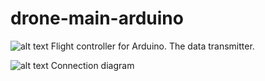# drone-main-arduino
![alt text](https://sun9-38.userapi.com/c855436/v855436670/f699a/sTm-jjxP4iE.jpg)
Flight controller for Arduino. The data transmitter.

![alt text](https://sun9-32.userapi.com/c855436/v855436670/f69ec/4Ab5POWlbW8.jpg)
Connection diagram
